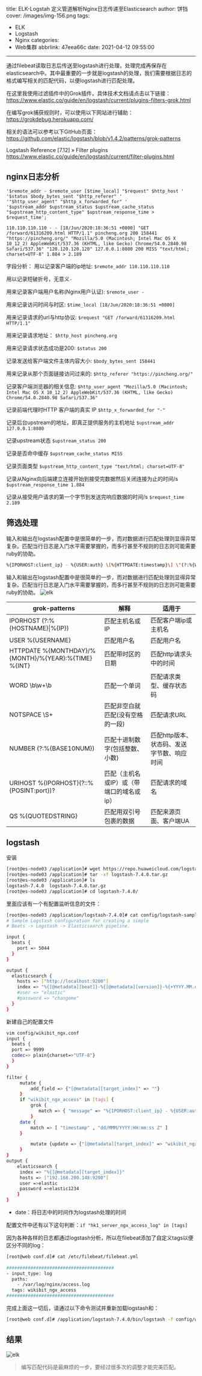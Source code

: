 title: ELK-Logstah 定义管道解析Nginx日志传递至Elasticsearch
author: 饼铛
cover: /images/img-156.png
tags:
  - ELK
  - Logstash
  - Nginx
categories:
  - Web集群
abbrlink: 47eea66c
date: 2021-04-12 09:55:00
---
通过filebeat读取日志后传送至logstash进行处理，处理完成再保存在elasticsearch中。其中最重要的一步就是logstash的处理，我们需要根据日志的格式编写相关的匹配代码，以便logstash进行匹配处理。

在这里我使用过滤插件中的Grok插件，具体技术文档请点击以下链接：
https://www.elastic.co/guide/en/logstash/current/plugins-filters-grok.html

在编写grok捕获规则时，可以使用以下网站进行辅助：
https://grokdebug.herokuapp.com/

相关的语法可以参考以下GitHub页面：
https://github.com/elastic/logstash/blob/v1.4.2/patterns/grok-patterns

Logstash Reference [7.12] » Filter plugins 
https://www.elastic.co/guide/en/logstash/current/filter-plugins.html

## nginx日志分析

```日志配置
'$remote_addr - $remote_user [$time_local] "$request" $http_host ' 
'$status $body_bytes_sent "$http_referer" '
'"$http_user_agent" "$http_x_forwarded_for" '
'$upstream_addr $upstream_status $upstream_cache_status "$upstream_http_content_type" $upstream_response_time > $request_time';
```


```nginxlog
110.110.110.110 - - [18/Jun/2020:18:36:51 +0800] "GET /forward/61316209.html HTTP/1.1" pincheng.org 200 158441 "https://pincheng.org/" "Mozilla/5.0 (Macintosh; Intel Mac OS X 10_12_2) AppleWebKit/537.36 (KHTML, like Gecko) Chrome/54.0.2840.98 Safari/537.36" "120.120.120.120" 127.0.0.1:8080 200 MISS "text/html; charset=UTF-8" 1.884 > 2.189
```

字段分析：
用以记录客户端的ip地址:
`$remote_addr 110.110.110.110`

用以记录短破折号，无意义`-`

用来记录客户端用户名称(Nginx用户认证):
`$remote_user -`

用来记录访问时间与时区:
`$time_local [18/Jun/2020:18:36:51 +0800]`

用来记录请求的url与http协议:
`$request "GET /forward/61316209.html  HTTP/1.1"`

用来记录请求地址：
`$http_host pincheng.org`

用来记录请求状态成功是200:
`$status 200`

记录发送给客户端文件主体内容大小:
`$body_bytes_sent 158441`

用来记录从那个页面链接访问过来的:
`$http_referer "https://pincheng.org/"`

记录客户端浏览器的相关信息:
`$http_user_agent "Mozilla/5.0 (Macintosh; Intel Mac OS X 10_12_2) AppleWebKit/537.36 (KHTML, like Gecko) Chrome/54.0.2840.98 Safari/537.36"`

记录前端代理时HTTP 客户端的真实 IP
`$http_x_forwarded_for "-"`

记录后台upstream的地址，即真正提供服务的主机地址
`$upstream_addr 127.0.0.1:8080`

记录upstream状态
`$upstream_status 200`

记录是否命中缓存
`$upstream_cache_status MISS`

记录页面类型
`$upstream_http_content_type "text/html; charset=UTF-8"`

记录从Nginx向后端建立连接开始到接受完数据然后关闭连接为止的时间/s
`$upstream_response_time 1.884`

记录从接受用户请求的第一个字节到发送完响应数据的时间/s
`$request_time 2.189`



## 筛选处理

输入和输出在logstash配置中是很简单的一步，而对数据进行匹配处理则显得异常复杂。匹配当行日志是入门水平需要掌握的，而多行甚至不规则的日志则可能需要ruby的协助。

```bash
%{IPORHOST:client_ip} - %{USER:auth} \[%{HTTPDATE:timestamp}\] \"(?:%{WORD:verb} %{NOTSPACE:request}(?: HTTP/%{NUMBER:http_version})?|-)\" (%{IPORHOST:domain}|%{URIHOST:domain}|-) %{NUMBER:response} %{NUMBER:bytes} %{QS:referrer} %{QS:agent} \"(%{IP:x_forword}|%{GREEDYDATA:x_forword})\" (\[|)(%{URIHOST:upstream_host}|%{NOTSPACE:upstream_host}|-)(\]|) %{NUMBER:upstream_host_status} (%{WORD:upstream_cache_status}|-) %{QS:upstream_content_type} (%{NUMBER:upstream_response_time}|-) > %{NUMBER:request_time}
```

输入和输出在logstash配置中是很简单的一步，而对数据进行匹配处理则显得异常复杂。匹配当行日志是入门水平需要掌握的，而多行甚至不规则的日志则可能需要ruby的协助。
![elk](/images/pasted-26.png)


| grok-patterns                                        | 解释                                     | 适用于                                     |
| ---------------------------------------------------- | ---------------------------------------- | ------------------------------------------ |
| IPORHOST (?:%{HOSTNAME}&#124;%{IP})                  | 匹配主机名或IP                           | 匹配客户端ip或主机名                       |
| USER %{USERNAME}                                     | 匹配用户名                               | 匹配用户名                                 |
| HTTPDATE %{MONTHDAY}/%{MONTH}/%{YEAR}:%{TIME} %{INT} | 匹配带时区的日期                         | 匹配http请求头中的时间                     |
| WORD \b\w+\b                                         | 匹配一个单词                             | 匹配请求类型、缓存状态码                   |
| NOTSPACE \S+                                         | 匹配非空白就匹配(没有空格的一段)         | 匹配请求URL                                |
| NUMBER (?:%{BASE10NUM})                              | 匹配十进制数字(包括整数、小数)           | 匹配http版本、状态码、发送字节数、响应时间 |
| URIHOST %{IPORHOST}(?::%{POSINT:port})?              | 匹配（主机名或IP）或（带端口的域名或ip） | 匹配请求的域名                             |
| QS %{QUOTEDSTRING}                                   | 匹配用双引号包裹的数据                   | 匹配来源页面、客户端UA                     |

## logstash

安装

```bash
[root@es-node03 /application]# wget https://repo.huaweicloud.com/logstash/7.4.0/logstash-7.4.0.tar.gz
[root@es-node03 /application]# tar -xf logstash-7.4.0.tar.gz 
[root@es-node03 /application]# ls
logstash-7.4.0  logstash-7.4.0.tar.gz
[root@es-node03 /application]# cd logstash-7.4.0/
```

里面应该有一个有配置监听信息的文件：

```bash
[root@es-node03 /application/logstash-7.4.0]# cat config/logstash-sample.conf 
# Sample Logstash configuration for creating a simple
# Beats -> Logstash -> Elasticsearch pipeline.

input {
  beats {
    port => 5044
  }
}

output {
  elasticsearch {
    hosts => ["http://localhost:9200"]
    index => "%{[@metadata][beat]}-%{[@metadata][version]}-%{+YYYY.MM.dd}"
    #user => "elastic"
    #password => "changeme"
  }
}
```



新建自己的配置文件

```bash
vim config/wikibit_ngx.conf
input {
  beats {
  port => 9999
  codec=> plain{charset=>"UTF-8"}
  }
}

filter {
     mutate {
         add_field => {"[@metadata][target_index]" => ""}
     }
     if "wikibit_ngx_access" in [tags] {
         grok {
            match => { "message" => "%{IPORHOST:client_ip} - %{USER:auth} \[%{HTTPDATE:timestamp}\] \"(?:%{WORD:verb} %{NOTSPACE:request}(?: HTTP/%{NUMBER:http_version})?|-)\" (%{IPORHOST:domain}|%{URIHOST:domain}|-) %{NUMBER:response} %{NUMBER:bytes} %{QS:referrer} %{QS:agent} \"(%{IP:x_forword}|%{GREEDYDATA:x_forword})\" (\[|)(%{URIHOST:upstream_host}|%{NOTSPACE:upstream_host}|-)(\]|) %{NUMBER:upstream_host_status} (%{WORD:upstream_cache_status}|-) %{QS:upstream_content_type} (%{NUMBER:upstream_response_time}|-) > %{NUMBER:request_time}" }
         }
     date {
         match => [ "timestamp" , "dd/MMM/YYYY:HH:mm:ss Z" ]
     }

         mutate {update => {"[@metadata][target_index]" => "wikibit_ngx_access-%{+YYYY.MM}"}}
     }
}
output {
    elasticsearch {
     index => "%{[@metadata][target_index]}"
     hosts => ["192.168.200.148:9200"]
     user =>elastic
     password =>elastic1234
    }
}
```

- date：将日志中的时间作为logstash处理的时间

配置文件中还有以下这句判断：`if "hk1_server_ngx_access_log" in [tags]`

因为各种各样的日志都通过logstash分析，所以在filebeat添加了自定义tags以便区分不同的log：

```bash
[root@web conf.d]# cat /etc/filebeat/filebeat.yml
 
########################################
- input_type: log
  paths:
    - /var/log/nginx/access.log
  tags: wikibit_ngx_access
########################################
```

完成上面这一切后，请通过以下命令测试并重新加载logstash和：

```bash
[root@web conf.d]# /application/logstash-7.4.0/bin/logstash -f config/wikibit_ngx.conf
```

## 结果

![elk](/images/pasted-27.png)

> 编写匹配代码是最麻烦的一步，要经过很多次的调整才能完美匹配。